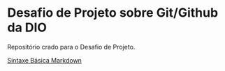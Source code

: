 # Desafio de Projeto sobre Git/Github da DIO
Repositório crado para o Desafio de Projeto.

[Sintaxe Básica Markdown](https://www.markdownguide.org/basic-syntax/)
